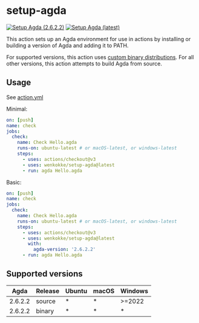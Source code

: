 # setup-agda

[![Setup Agda (2.6.2.2)](https://github.com/wenkokke/setup-agda/actions/workflows/test-setup-2_6_2_2.yml/badge.svg)](https://github.com/wenkokke/setup-agda/actions/workflows/test-setup-2_6_2_2.yml)
[![Setup Agda (latest)](https://github.com/wenkokke/setup-agda/actions/workflows/test-setup-latest.yml/badge.svg)](https://github.com/wenkokke/setup-agda/actions/workflows/test-setup-latest.yml)

This action sets up an Agda environment for use in actions by installing or building a version of Agda and adding it to PATH.

For supported versions, this action uses [custom binary distributions][custom-binary-distributions].
For all other versions, this action attempts to build Agda from source.

## Usage

See [action.yml](action.yml)

Minimal:

```yaml
on: [push]
name: check
jobs:
  check:
    name: Check Hello.agda
    runs-on: ubuntu-latest # or macOS-latest, or windows-latest
    steps:
      - uses: actions/checkout@v3
      - uses: wenkokke/setup-agda@latest
      - run: agda Hello.agda
```

Basic:

```yaml
on: [push]
name: check
jobs:
  check:
    name: Check Hello.agda
    runs-on: ubuntu-latest # or macOS-latest, or windows-latest
    steps:
      - uses: actions/checkout@v3
      - uses: wenkokke/setup-agda@latest
        with:
          agda-version: '2.6.2.2'
      - run: agda Hello.agda
```

## Supported versions

| Agda    | Release | Ubuntu | macOS | Windows |
| ------- | ------- | ------ | ----- | ------- |
| 2.6.2.2 | source  | \*     | \*    | >=2022  |
| 2.6.2.2 | binary  | \*     | \*    | \*      |

[custom-binary-distributions]: https://github.com/wenkokke/setup-agda/releases/tag/latest

